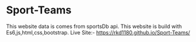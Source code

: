 # Sport-Teams
This website data is comes from sportsDb api. This website is build with Es6,js,html,css,bootstrap.
Live Site:- https://rkd1180.github.io/Sport-Teams/
